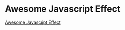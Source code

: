 # Awesome Javascript Effect

[Awesome Javascript Effect](https://www.youtube.com/watch?v=FYFENdimPik&ab_channel=OnlineTutorials)